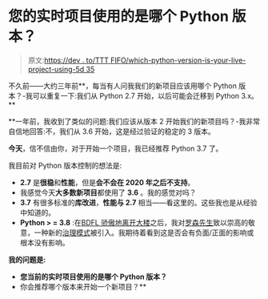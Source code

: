 # 您的实时项目使用的是哪个 Python 版本？

> 原文:[https://dev . to/TTT FIFO/which-python-version-is-your-live-project-using-5d 35](https://dev.to/tttfifo/which-python-version-is-your-live-project-using-5d35)

不久前——大约三年前**，每当有人问我我们的新项目应该用哪个 Python 版本？-我可以重复一下:我们从 Python 2.7 开始，以后可能会迁移到 Python 3.x。**

 **一年前，我收到了类似的问题:我们应该从版本 2 开始我们的新项目吗？-我非常自信地回答:不，我们从 3.6 开始，这是经过验证的稳定的 3 版本。

**今天**，信不信由你，对于开始一个项目，我已经推荐 Python 3.7 了。

我目前对 Python 版本控制的想法是:

*   **2.7** 是**很稳**和**性能**，但是**会不会在 2020 年之后不支持**。
*   我感觉今天**大多数新项目**都使用了 **3.6** 。我的感觉对吗？
*   **3.7** 有很多标准的**库改进**，**性能与 2.7** 相当——看这里的。这些我也是从经验中知道的。
*   **Python > = 3.8** :在[BDFL 骄傲地离开大楼](https://mail.python.org/pipermail/python-committers/2018-July/005664.html)之后，我对[罗森先生](https://gvanrossum.github.io/)致以崇高的敬意，一种新的[治理模式](https://www.python.org/dev/peps/pep-8016/)被引入。我期待着看到这是否会有负面/正面的影响或根本没有影响。

**我的问题是:**

*   **您当前的实时项目使用的是哪个 Python 版本？**
*   你会推荐哪个版本来开始一个新项目？**